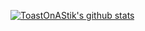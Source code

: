 [![ToastOnAStik's github stats](https://github-readme-stats.vercel.app/api?username=ToastOnAStik&show_icons=true&include_all_commits=true&theme=material-palenight)](https://github.com/ToastOnAStik/github-readme-stats)
